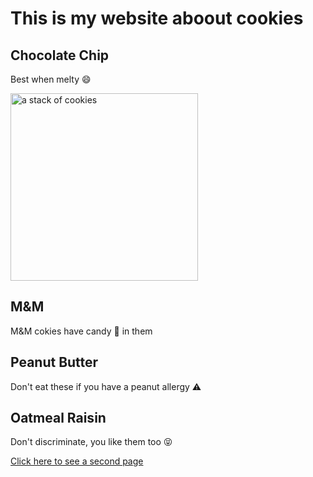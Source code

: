 # This is my website aboout cookies

## Chocolate Chip
Best when melty :smile:

<img alt="a stack of cookies" src="tamas-pap-98Kk8vwPbgs-unsplash%20.jpg"  width="300px" height="300px">

## M&M
M&M cokies have candy :candy: in them 

## Peanut Butter
Don't eat these if you have a peanut allergy :warning:


## Oatmeal Raisin
Don't discriminate, you like them too :stuck_out_tongue_closed_eyes:

[Click here to see a second page](secondPage.md)
